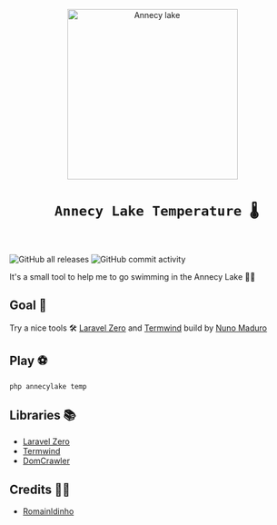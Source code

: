 <p align="center">
    <img title="Annecy lake" height="300" src="https://www.peakretreats.co.uk/media/4531/annecy-talloires-1-opt.jpg" />
</p>

<h1 align="center" style="border:none !important">
    <code> Annecy Lake Temperature 🌡</code>
    <br>
    <br>
</h1>

![GitHub all releases](https://img.shields.io/github/downloads/Romainldinho/AnnecyLakeTemperature/total)
![GitHub commit activity](https://img.shields.io/github/commit-activity/y/Romainldinho/AnnecyLakeTemperature)

It's a small tool to help me to go swimming in the Annecy Lake 🏊‍♀️

## Goal 🥅

Try a nice tools 🛠 [Laravel Zero](https://laravel-zero.com/) and [Termwind](https://github.com/nunomaduro/termwind)
build by [Nuno Maduro](https://github.com/nunomaduro)

## Play ⚽️

```
php annecylake temp
```

## Libraries 📚

- [Laravel Zero](https://laravel-zero.com/)
- [Termwind](https://github.com/nunomaduro/termwind)
- [DomCrawler](https://github.com/symfony/dom-crawler)


## Credits 👨‍🦰

- [Romainldinho](https://github.com/Romainldinho/)